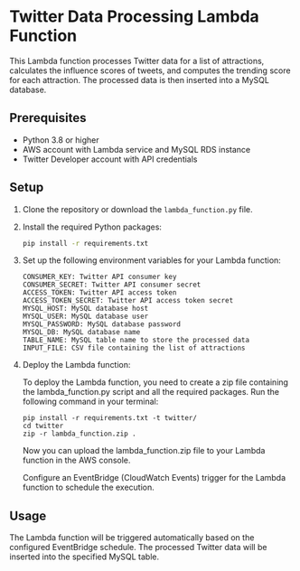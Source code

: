 # Twitter Data Processing Lambda Function

This Lambda function processes Twitter data for a list of attractions, calculates the influence scores of tweets, and computes the trending score for each attraction. The processed data is then inserted into a MySQL database.

## Prerequisites

- Python 3.8 or higher
- AWS account with Lambda service and MySQL RDS instance
- Twitter Developer account with API credentials

## Setup

1. Clone the repository or download the `lambda_function.py` file.

2. Install the required Python packages:

   ```bash
   pip install -r requirements.txt
   ```
   

3. Set up the following environment variables for your Lambda function:
    ```
    CONSUMER_KEY: Twitter API consumer key
    CONSUMER_SECRET: Twitter API consumer secret
    ACCESS_TOKEN: Twitter API access token
    ACCESS_TOKEN_SECRET: Twitter API access token secret
    MYSQL_HOST: MySQL database host
    MYSQL_USER: MySQL database user
    MYSQL_PASSWORD: MySQL database password
    MYSQL_DB: MySQL database name
    TABLE_NAME: MySQL table name to store the processed data
    INPUT_FILE: CSV file containing the list of attractions
    ```
4. Deploy the Lambda function:

    To deploy the Lambda function, you need to create a zip file containing the lambda_function.py script and all the required packages. Run the following command in your terminal:
    ```
    pip install -r requirements.txt -t twitter/
    cd twitter
    zip -r lambda_function.zip .
    ```
    Now you can upload the lambda_function.zip file to your Lambda function in the AWS console.
    
    Configure an EventBridge (CloudWatch Events) trigger for the Lambda function to schedule the execution.

## Usage
The Lambda function will be triggered automatically based on the configured EventBridge schedule. The processed Twitter data will be inserted into the specified MySQL table.
